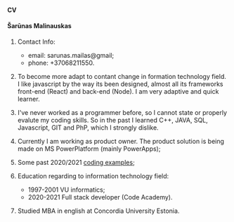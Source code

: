 #### CV

#### Šarūnas Malinauskas

1. Contact Info:
   - email: sarunas.mailas@gmail;
   - phone: +37068211550.
 
2. To become more adapt to contant change in formation technology field. I like javascript by the way its been designed, almost all its frameworks front-end (React) and back-end (Node). I am very adaptive and quick learner. 

3. I've never worked as a programmer before, so I cannot state or properly evalute my coding skills. So in the past I learned C++, JAVA, SQL, Javascript, GIT and PhP, which I strongly dislike. 
  
4. Currently I am working as product owner. The product solution is being made on MS PowerPlatform (mainly PowerApps);

5. Some past 2020/2021 [coding examples](https://github.com/Sarunas1978);

6. Education regarding to information technology field:
   * 1997-2001 VU informatics;
   * 2020-2021 Full stack developer (Code Academy).

7. Studied MBA in english at Concordia University Estonia.
